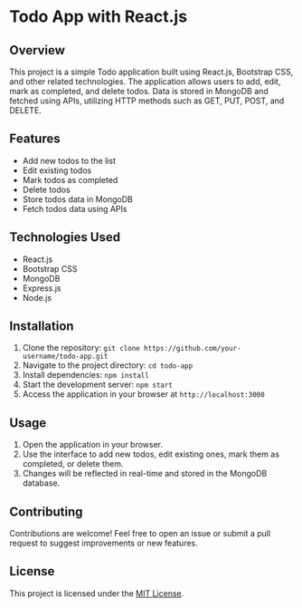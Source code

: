 # Todo App with React.js

## Overview
This project is a simple Todo application built using React.js, Bootstrap CSS, and other related technologies. The application allows users to add, edit, mark as completed, and delete todos. Data is stored in MongoDB and fetched using APIs, utilizing HTTP methods such as GET, PUT, POST, and DELETE.

## Features
- Add new todos to the list
- Edit existing todos
- Mark todos as completed
- Delete todos
- Store todos data in MongoDB
- Fetch todos data using APIs

## Technologies Used
- React.js
- Bootstrap CSS
- MongoDB
- Express.js
- Node.js

## Installation
1. Clone the repository: `git clone https://github.com/your-username/todo-app.git`
2. Navigate to the project directory: `cd todo-app`
3. Install dependencies: `npm install`
4. Start the development server: `npm start`
5. Access the application in your browser at `http://localhost:3000`

## Usage
1. Open the application in your browser.
2. Use the interface to add new todos, edit existing ones, mark them as completed, or delete them.
3. Changes will be reflected in real-time and stored in the MongoDB database.

## Contributing
Contributions are welcome! Feel free to open an issue or submit a pull request to suggest improvements or new features.

## License
This project is licensed under the [MIT License](LICENSE).
